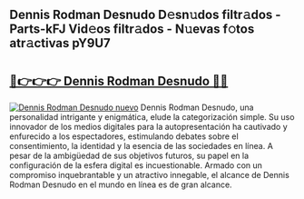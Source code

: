 ## Dennis Rodman Desnudo D𝚎sn𝚞dos filtr𝚊dos - Parts-kFJ Vid𝚎os filtr𝚊dos - N𝚞evas f𝚘tos atr𝚊ctivas pY9U7

# <h2><a href="http://mb7asqy.tromn.icu/?c=Dennis+Rodman+Desnudo">🔗👉👉👉 Dennis Rodman Desnudo 🔗🔗</a></h2>

[![Dennis Rodman Desnudo nuevo](https://i.imgur.com/pEAQMta.gif)](http://mb7asqy.tromn.icu/?c=Dennis+Rodman+Desnudo)
Dennis Rodman Desnudo, una personalidad intrigante y enigmática, elude la categorización simple. Su uso innovador de los medios digitales para la autopresentación ha cautivado y enfurecido a los espectadores, estimulando debates sobre el consentimiento, la identidad y la esencia de las sociedades en línea. A pesar de la ambigüedad de sus objetivos futuros, su papel en la configuración de la esfera digital es incuestionable. Armado con un compromiso inquebrantable y un atractivo innegable, el alcance de Dennis Rodman Desnudo en el mundo en línea es de gran alcance.
